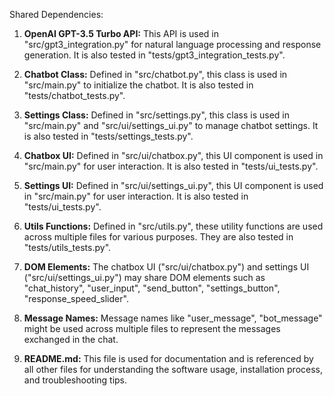 Shared Dependencies:

1. **OpenAI GPT-3.5 Turbo API:** This API is used in "src/gpt3_integration.py" for natural language processing and response generation. It is also tested in "tests/gpt3_integration_tests.py".

2. **Chatbot Class:** Defined in "src/chatbot.py", this class is used in "src/main.py" to initialize the chatbot. It is also tested in "tests/chatbot_tests.py".

3. **Settings Class:** Defined in "src/settings.py", this class is used in "src/main.py" and "src/ui/settings_ui.py" to manage chatbot settings. It is also tested in "tests/settings_tests.py".

4. **Chatbox UI:** Defined in "src/ui/chatbox.py", this UI component is used in "src/main.py" for user interaction. It is also tested in "tests/ui_tests.py".

5. **Settings UI:** Defined in "src/ui/settings_ui.py", this UI component is used in "src/main.py" for user interaction. It is also tested in "tests/ui_tests.py".

6. **Utils Functions:** Defined in "src/utils.py", these utility functions are used across multiple files for various purposes. They are also tested in "tests/utils_tests.py".

7. **DOM Elements:** The chatbox UI ("src/ui/chatbox.py") and settings UI ("src/ui/settings_ui.py") may share DOM elements such as "chat_history", "user_input", "send_button", "settings_button", "response_speed_slider".

8. **Message Names:** Message names like "user_message", "bot_message" might be used across multiple files to represent the messages exchanged in the chat.

9. **README.md:** This file is used for documentation and is referenced by all other files for understanding the software usage, installation process, and troubleshooting tips.